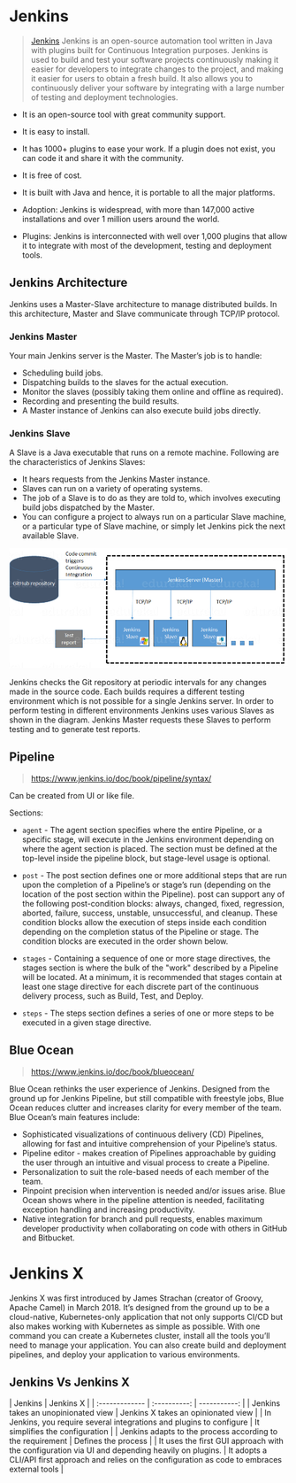 # Jenkins

> [Jenkins](www.jenkins.io)
> Jenkins is an open-source automation tool written in Java with plugins built for Continuous Integration purposes. Jenkins is used to build and test your software projects continuously making it easier for developers to integrate changes to the project, and making it easier for users to obtain a fresh build. It also allows you to continuously deliver your software by integrating with a large number of testing and deployment technologies.
* It is an open-source tool with great community support.
* It is easy to install.
* It has 1000+ plugins to ease your work. If a plugin does not exist, you can code it and share it with the community.
* It is free of cost.
* It is built with Java and hence, it is portable to all the major platforms.


* Adoption: Jenkins is widespread, with more than 147,000 active installations and over 1 million users around the world.
* Plugins: Jenkins is interconnected with well over 1,000 plugins that allow it to integrate with most of the development, testing and deployment tools.

## Jenkins Architecture

Jenkins uses a Master-Slave architecture to manage distributed builds. In this architecture, Master and Slave communicate through TCP/IP protocol.

### Jenkins Master

Your main Jenkins server is the Master. The Master’s job is to handle:
* Scheduling build jobs.
* Dispatching builds to the slaves for the actual execution.
* Monitor the slaves (possibly taking them online and offline as required).
* Recording and presenting the build results.
* A Master instance of Jenkins can also execute build jobs directly.

### Jenkins Slave

A Slave is a Java executable that runs on a remote machine. Following are the characteristics of Jenkins Slaves:
* It hears requests from the Jenkins Master instance.
* Slaves can run on a variety of operating systems.
* The job of a Slave is to do as they are told to, which involves executing build jobs dispatched by the Master.
* You can configure a project to always run on a particular Slave machine, or a particular type of Slave machine, or simply let Jenkins pick the next available Slave.

![jenkins diagram 1](./jenkins_diagram_1.png)

Jenkins checks the Git repository at periodic intervals for any changes made in the source code.
Each builds requires a different testing environment which is not possible for a single Jenkins server. In order to perform testing in different environments Jenkins uses various Slaves as shown in the diagram.
Jenkins Master requests these Slaves to perform testing and to generate test reports.

##  Pipeline
> https://www.jenkins.io/doc/book/pipeline/syntax/

Can be created from UI or like file.

Sections:
 * `agent` - The agent section specifies where the entire Pipeline, or a specific stage, will execute in the Jenkins environment depending on where the agent section is placed. The section must be defined at the top-level inside the pipeline block, but stage-level usage is optional.

 * `post` - The post section defines one or more additional steps that are run upon the completion of a Pipeline’s or stage’s run (depending on the location of the post section within the Pipeline). post can support any of the following post-condition blocks: always, changed, fixed, regression, aborted, failure, success, unstable, unsuccessful, and cleanup. These condition blocks allow the execution of steps inside each condition depending on the completion status of the Pipeline or stage. The condition blocks are executed in the order shown below.

 * `stages` - Containing a sequence of one or more stage directives, the stages section is where the bulk of the "work" described by a Pipeline will be located. At a minimum, it is recommended that stages contain at least one stage directive for each discrete part of the continuous delivery process, such as Build, Test, and Deploy.

 * `steps` - The steps section defines a series of one or more steps to be executed in a given stage directive.

## Blue Ocean
> https://www.jenkins.io/doc/book/blueocean/

Blue Ocean rethinks the user experience of Jenkins. Designed from the ground up for Jenkins Pipeline, but still compatible with freestyle jobs, Blue Ocean reduces clutter and increases clarity for every member of the team. Blue Ocean’s main features include:
* Sophisticated visualizations of continuous delivery (CD) Pipelines, allowing for fast and intuitive comprehension of your Pipeline’s status.
* Pipeline editor - makes creation of Pipelines approachable by guiding the user through an intuitive and visual process to create a Pipeline.
* Personalization to suit the role-based needs of each member of the team.
* Pinpoint precision when intervention is needed and/or issues arise. Blue Ocean shows where in the pipeline attention is needed, facilitating exception handling and increasing productivity.
* Native integration for branch and pull requests, enables maximum developer productivity when collaborating on code with others in GitHub and Bitbucket.


# Jenkins X

Jenkins X was first introduced by James Strachan (creator of Groovy, Apache Camel) in March 2018. It’s designed from the ground up to be a cloud-native, Kubernetes-only application that not only supports CI/CD but also makes working with Kubernetes as simple as possible. With one command you can create a Kubernetes cluster, install all the tools you’ll need to manage your application. You can also create build and deployment pipelines, and deploy your application to various environments.

## Jenkins Vs Jenkins X
| Jenkins	|  Jenkins X |
| :------------- | :----------: | -----------: |
| Jenkins takes an unopinionated view   |  Jenkins X takes an opinionated view |
| In Jenkins, you require several integrations and plugins to configure	| It simplifies the configuration |
| Jenkins adapts to the process according to the requirement |	Defines the process |
| It uses the first GUI approach with the configuration via UI and depending heavily on plugins. |	It adopts a CLI/API first approach and relies on the configuration as code to embraces external tools |

